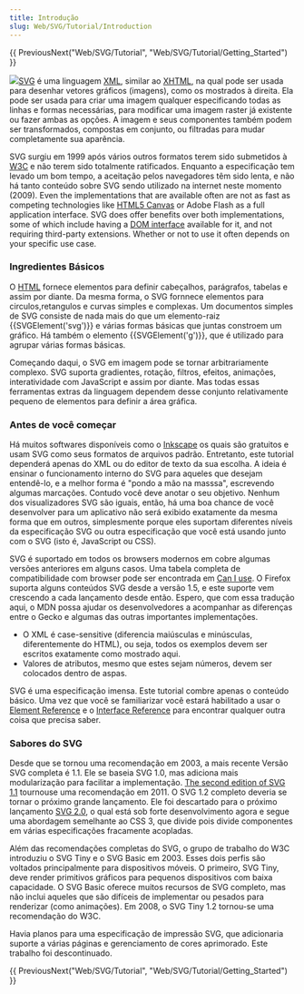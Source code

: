 ```yaml
---
title: Introdução
slug: Web/SVG/Tutorial/Introduction
---
```


{{ PreviousNext("Web/SVG/Tutorial", "Web/SVG/Tutorial/Getting_Started") }}

![](/@api/deki/files/348/=SVG_Overview.png)[SVG](/pt-BR/SVG) é uma linguagem [XML](/pt-BR/XML), similar ao [XHTML](/pt-BR/XHTML), na qual pode ser usada para desenhar vetores gráficos (imagens), como os mostrados à direita. Ela pode ser usada para criar uma imagem qualquer especificando todas as linhas e formas necessárias, para modificar uma imagem raster já existente ou fazer ambas as opções. A imagem e seus componentes também podem ser transformados, compostas em conjunto, ou filtradas para mudar completamente sua aparência.

SVG surgiu em 1999 após vários outros formatos terem sido submetidos à [W3C](http://www.w3.org) e não terem sido totalmente ratificados. Enquanto a especificação tem levado um bom tempo, a aceitação pelos navegadores têm sido lenta, e não há tanto conteúdo sobre SVG sendo utilizado na internet neste momento (2009). Even the implementations that are available often are not as fast as competing technologies like [HTML5 Canvas](/pt-BR/HTML/Canvas) or Adobe Flash as a full application interface. SVG does offer benefits over both implementations, some of which include having a [DOM interface](/pt-BR/docs/Web/API) available for it, and not requiring third-party extensions. Whether or not to use it often depends on your specific use case.

### Ingredientes Básicos

O [HTML](/pt-BR/docs/Web/HTML) fornece elementos para definir cabeçalhos, parágrafos, tabelas e assim por diante. Da mesma forma, o SVG fornnece elementos para circulos,retangulos e curvas simples e complexas. Um documentos simples de SVG consiste de nada mais do que um elemento-raiz {{SVGElement('svg')}} e várias formas básicas que juntas constroem um gráfico. Há também o elemento {{SVGElement('g')}}, que é utilizado para agrupar várias formas básicas.

Começando daqui, o SVG em imagem pode se tornar arbitrariamente complexo. SVG suporta gradientes, rotação, filtros, efeitos, animações, interatividade com JavaScript e assim por diante. Mas todas essas ferramentas extras da linguagem dependem desse conjunto relativamente pequeno de elementos para definir a área gráfica.

### Antes de você começar

Há muitos softwares disponíveis como o [Inkscape](http://www.inkscape.org/) os quais são gratuitos e usam SVG como seus formatos de arquivos padrão. Entretanto, este tutorial dependerá apenas do XML ou do editor de texto da sua escolha. A ideia é ensinar o funcionamento interno do SVG para aqueles que desejam entendê-lo, e a melhor forma é "pondo a mão na masssa", escrevendo algumas marcações. Contudo você deve anotar o seu objetivo. Nenhum dos visualizadores SVG são iguais, então, há uma boa chance de você desenvolver para um aplicativo não será exibido exatamente da mesma forma que em outros, simplesmente porque eles suportam diferentes níveis da especificação SVG ou outra especificação que você está usando junto com o SVG (isto é, JavaScript ou CSS).

SVG é suportado em todos os browsers modernos em cobre algumas versões anteriores em alguns casos. Uma tabela completa de compatibilidade com browser pode ser encontrada em [Can I use](http://caniuse.com/svg). O Firefox suporta alguns conteúdos SVG desde a versão 1.5, e este suporte vem crescendo a cada lançamento desde então. Espero, que com essa tradução aqui, o MDN possa ajudar os desenvolvedores a acompanhar as diferenças entre o Gecko e algumas das outras importantes implementações.

- O XML é case-sensitive (diferencia maiúsculas e minúsculas, diferentemente do HTML), ou seja, todos os exemplos devem ser escritos exatamente como mostrado aqui.
- Valores de atributos, mesmo que estes sejam números, devem ser colocados dentro de aspas.

SVG é uma especificação imensa. Este tutorial combre apenas o conteúdo básico. Uma vez que você se familiarizar você estará habilitado a usar o [Element Reference](/pt-BR/SVG/Element) e o [Interface Reference](/pt-BR/docs/DOM/DOM_Reference#SVG_interfaces) para encontrar qualquer outra coisa que precisa saber.

### Sabores do SVG

Desde que se tornou uma recomendação em 2003, a mais recente Versão SVG completa é 1.1. Ele se baseia SVG 1.0, mas adiciona mais modularização para facilitar a implementação. [The second edition of SVG 1.1](http://www.w3.org/TR/SVG/) tournouse uma recomendação em 2011. O SVG 1.2 completo deveria se tornar o próximo grande lançamento. Ele foi descartado para o próximo lançamento [SVG 2.0](http://www.w3.org/TR/SVG2/), o qual está sob forte desenvolvimento agora e segue uma abordagem semelhante ao CSS 3, que divide pois divide componentes em várias especificações fracamente acopladas.

Além das recomendações completas do SVG, o grupo de trabalho do W3C introduziu o SVG Tiny e o SVG Basic em 2003. Esses dois perfis são voltados principalmente para dispositivos móveis. O primeiro, SVG Tiny, deve render primitivos gráficos para pequenos dispositivos com baixa capacidade. O SVG Basic oferece muitos recursos de SVG completo, mas não inclui aqueles que são difíceis de implementar ou pesados para renderizar (como animações). Em 2008, o SVG Tiny 1.2 tornou-se uma recomendação do W3C.

Havia planos para uma especificação de impressão SVG, que adicionaria suporte a várias páginas e gerenciamento de cores aprimorado. Este trabalho foi descontinuado.

{{ PreviousNext("Web/SVG/Tutorial", "Web/SVG/Tutorial/Getting_Started") }}
